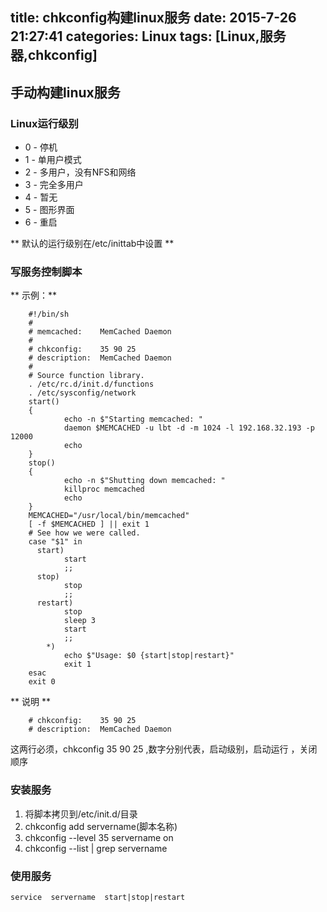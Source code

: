 title: chkconfig构建linux服务
date: 2015-7-26 21:27:41
categories: Linux
tags: [Linux,服务器,chkconfig]
---

手动构建linux服务
---

### Linux运行级别

- 0 - 停机
- 1 - 单用户模式
- 2 - 多用户，没有NFS和网络
- 3 - 完全多用户
- 4 - 暂无
- 5 - 图形界面
- 6 - 重启

** 默认的运行级别在/etc/inittab中设置 **
 
### 写服务控制脚本

** 示例：**

```
    #!/bin/sh   
    #   
    # memcached:    MemCached Daemon   
    #   
    # chkconfig:    35 90 25  
    # description:  MemCached Daemon   
    #   
    # Source function library.   
    . /etc/rc.d/init.d/functions   
    . /etc/sysconfig/network   
    start()   
    {   
            echo -n $"Starting memcached: "  
            daemon $MEMCACHED -u lbt -d -m 1024 -l 192.168.32.193 -p 12000 
            echo   
    }   
    stop()   
    {   
            echo -n $"Shutting down memcached: "  
            killproc memcached   
            echo   
    }   
    MEMCACHED="/usr/local/bin/memcached"  
    [ -f $MEMCACHED ] || exit 1  
    # See how we were called.   
    case "$1" in   
      start)   
            start   
            ;;   
      stop)   
            stop   
            ;;   
      restart)   
            stop   
            sleep 3  
            start   
            ;;   
        *)   
            echo $"Usage: $0 {start|stop|restart}"  
            exit 1  
    esac   
    exit 0 

```

** 说明 **

```
    # chkconfig:    35 90 25     
    # description:  MemCached Daemon  
```
这两行必须，chkconfig 35 90 25  ,数字分别代表，启动级别，启动运行 ，关闭顺序

### 安装服务

1. 将脚本拷贝到/etc/init.d/目录
2. chkconfig add  servername(脚本名称)
3. chkconfig --level 35 servername on 
4.  chkconfig  --list | grep servername

### 使用服务

    service  servername  start|stop|restart
